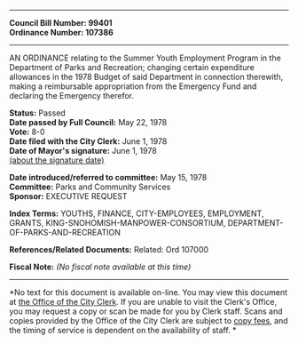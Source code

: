 * * * * *  
  
**Council Bill Number: [](#h0)[](#h2)99401**   
**Ordinance Number: 107386**  
  
* * * * *  
  
AN ORDINANCE relating to the Summer Youth Employment Program in the Department of Parks and Recreation; changing certain expenditure allowances in the 1978 Budget of said Department in connection therewith, making a reimbursable appropriation from the Emergency Fund and declaring the Emergency therefor.  
  
**Status:** Passed   
**Date passed by Full Council:** May 22, 1978   
**Vote:** 8-0   
**Date filed with the City Clerk:** June 1, 1978   
**Date of Mayor's signature:** June 1, 1978   
[(about the signature date)](/~public/approvaldate.htm)   
  
  
**Date introduced/referred to committee:** May 15, 1978   
**Committee:** Parks and Community Services   
**Sponsor:** EXECUTIVE REQUEST   
  
**Index Terms:** YOUTHS, FINANCE, CITY-EMPLOYEES, EMPLOYMENT, GRANTS, KING-SNOHOMISH-MANPOWER-CONSORTIUM, DEPARTMENT-OF-PARKS-AND-RECREATION  
  
**References/Related Documents:** Related: Ord 107000  
  
**Fiscal Note:** *(No fiscal note available at this time)*  
  
* * * * *  
  
*No text for this document is available on-line. You may view this document at [the Office of the City Clerk](http://www.seattle.gov/leg/clerk/contactUs.htm). If you are unable to visit the Clerk's Office, you may request a copy or scan be made for you by Clerk staff. Scans and copies provided by the Office of the City Clerk are subject to [copy fees](http://clerk.seattle.gov/~public/clerkfees.htm), and the timing of service is dependent on the availability of staff. *  
  
  
